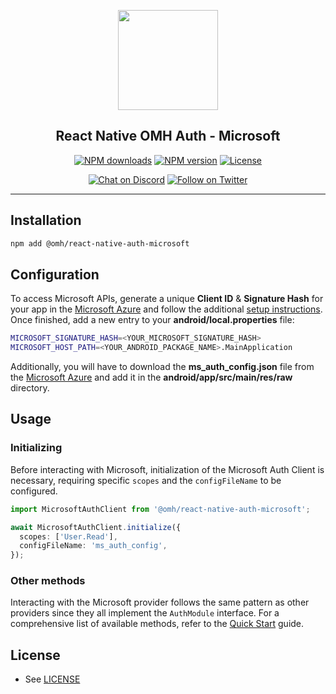 <p align="center">
  <a href="https://www.openmobilehub.com/">
    <img width="160px" src="https://www.openmobilehub.com/images/logo/omh_logo.png"/><br/>
  </a>
  <h2 align="center">React Native OMH Auth - Microsoft</h2>
</p>

<p align="center">
  <a href="https://www.npmjs.com/package/@omh/react-native-auth-microsoft"><img src="https://img.shields.io/npm/dm/@omh/react-native-auth-microsoft.svg?style=flat" alt="NPM downloads"/></a>
  <a href="https://www.npmjs.com/package/@omh/react-native-auth-microsoft"><img src="https://img.shields.io/npm/v/@omh/react-native-auth-microsoft.svg?style=flat" alt="NPM version"/></a>
  <a href="/LICENSE"><img src="https://img.shields.io/npm/l/@omh/react-native-auth-microsoft.svg?style=flat" alt="License"/></a>
</p>

<p align="center">
  <a href="https://discord.com/invite/yTAFKbeVMw"><img src="https://img.shields.io/discord/1115727214827278446.svg?style=flat&colorA=7289da&label=Chat%20on%20Discord" alt="Chat on Discord"/></a>
  <a href="https://twitter.com/openmobilehub"><img src="https://img.shields.io/twitter/follow/rnfirebase.svg?style=flat&colorA=1da1f2&colorB=&label=Follow%20on%20Twitter" alt="Follow on Twitter"/></a>
</p>

---

## Installation

```bash
npm add @omh/react-native-auth-microsoft
```

## Configuration

To access Microsoft APIs, generate a unique **Client ID** & **Signature Hash** for your app in the [Microsoft Azure](https://portal.azure.com) and follow the additional [setup instructions](https://learn.microsoft.com/en-us/azure/active-directory-b2c/configure-authentication-sample-android-app?tabs=kotlin). Once finished, add a new entry to your **android/local.properties** file:

```bash title="android/local.properties"
MICROSOFT_SIGNATURE_HASH=<YOUR_MICROSOFT_SIGNATURE_HASH>
MICROSOFT_HOST_PATH=<YOUR_ANDROID_PACKAGE_NAME>.MainApplication
```

Additionally, you will have to download the **ms_auth_config.json** file from the [Microsoft Azure](https://portal.azure.com) and add it in the **android/app/src/main/res/raw** directory.

## Usage

### Initializing

Before interacting with Microsoft, initialization of the Microsoft Auth Client is necessary, requiring specific `scopes` and the `configFileName` to be configured.

```typescript
import MicrosoftAuthClient from '@omh/react-native-auth-microsoft';

await MicrosoftAuthClient.initialize({
  scopes: ['User.Read'],
  configFileName: 'ms_auth_config',
});
```

### Other methods

Interacting with the Microsoft provider follows the same pattern as other providers since they all implement the `AuthModule` interface. For a comprehensive list of available methods, refer to the [Quick Start](https://special-barnacle-93vn82m.pages.github.io/docs/getting-started#sign-in) guide.

## License

- See [LICENSE](https://github.com/openmobilehub/react-native-omh-auth/blob/main/LICENSE)
